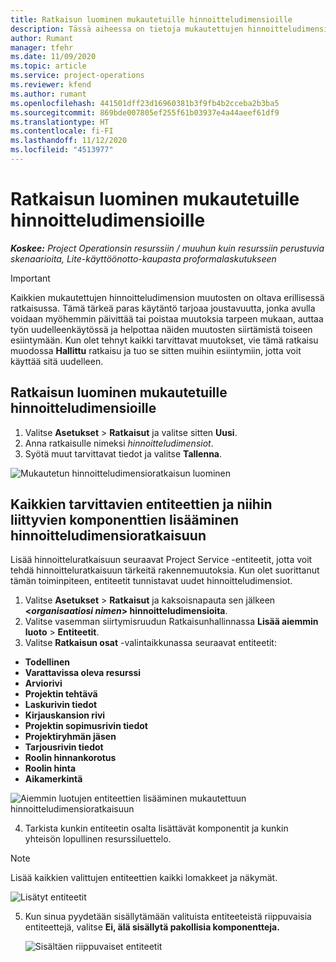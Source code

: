 ```yaml
---
title: Ratkaisun luominen mukautetuille hinnoitteludimensioille
description: Tässä aiheessa on tietoja mukautettujen hinnoitteludimensioiden luomisesta.
author: Rumant
manager: tfehr
ms.date: 11/09/2020
ms.topic: article
ms.service: project-operations
ms.reviewer: kfend
ms.author: rumant
ms.openlocfilehash: 441501dff23d16960381b3f9fb4b2cceba2b3ba5
ms.sourcegitcommit: 869bde007805ef255f61b03937e4a44aeef61df9
ms.translationtype: HT
ms.contentlocale: fi-FI
ms.lasthandoff: 11/12/2020
ms.locfileid: "4513977"
---
```

# <a name="create-a-solution-for-custom-pricing-dimensions"></a>Ratkaisun luominen mukautetuille hinnoitteludimensioille

 _**Koskee:** Project Operationsin resurssiin / muuhun kuin resurssiin perustuvia skenaarioita, Lite-käyttöönotto-kaupasta proformalaskutukseen_ 

>[!IMPORTANT]
>Kaikkien mukautettujen hinnoitteludimension muutosten on oltava erillisessä ratkaisussa. Tämä tärkeä paras käytäntö tarjoaa joustavuutta, jonka avulla voidaan myöhemmin päivittää tai poistaa muutoksia tarpeen mukaan, auttaa työn uudelleenkäytössä ja helpottaa näiden muutosten siirtämistä toiseen esiintymään. Kun olet tehnyt kaikki tarvittavat muutokset, vie tämä ratkaisu muodossa **Hallittu** ratkaisu ja tuo se sitten muihin esiintymiin, jotta voit käyttää sitä uudelleen.

## <a name="create-a-solution-for-custom-pricing-dimensions"></a>Ratkaisun luominen mukautetuille hinnoitteludimensioille

1.  Valitse **Asetukset** > **Ratkaisut** ja valitse sitten **Uusi**.
2.  Anna ratkaisulle nimeksi *<your organization name> hinnoitteludimensiot*.
3. Syötä muut tarvittavat tiedot ja valitse **Tallenna**.

  ![Mukautetun hinnoitteludimensioratkaisun luominen](./media/Creation-of-custom-pricing-dimension-solution.png)
 
## <a name="add-all-required-entities-and-related-components-to-the-pricing-dimension-solution"></a>Kaikkien tarvittavien entiteettien ja niihin liittyvien komponenttien lisääminen hinnoitteludimensioratkaisuun

Lisää hinnoitteluratkaisuun seuraavat Project Service -entiteetit, jotta voit tehdä hinnoitteluratkaisuun tärkeitä rakennemuutoksia. Kun olet suorittanut tämän toiminpiteen, entiteetit tunnistavat uudet hinnoitteludimensiot.

1.  Valitse **Asetukset** > **Ratkaisut** ja kaksoisnapauta sen jälkeen **<*organisaatiosi nimen*> hinnoitteludimensioita**.
2.  Valitse vasemman siirtymisruudun Ratkaisunhallinnassa **Lisää aiemmin luoto** > **Entiteetit**.
3.  Valitse **Ratkaisun osat** -valintaikkunassa seuraavat entiteetit:
 
   - **Todellinen**
   - **Varattavissa oleva resurssi**
   - **Arviorivi**
   - **Projektin tehtävä**
   - **Laskurivin tiedot**
   - **Kirjauskansion rivi**
   - **Projektin sopimusrivin tiedot**
   - **Projektiryhmän jäsen**
   - **Tarjousrivin tiedot**
   - **Roolin hinnankorotus**
   - **Roolin hinta**
   - **Aikamerkintä**
 
   ![Aiemmin luotujen entiteettien lisääminen mukautettuun hinnoitteludimensioratkaisuun](./media/Existing-entities-to-PD-solution.png)
 
 4. Tarkista kunkin entiteetin osalta lisättävät komponentit ja kunkin yhteisön lopullinen resurssiluettelo. 

   >[!NOTE]
   > Lisää kaikkien valittujen entiteettien kaikki lomakkeet ja näkymät.

  ![Lisätyt entiteetit](./media/solution-component-selection.png)


5.  Kun sinua pyydetään sisällytämään valituista entiteeteistä riippuvaisia entiteettejä, valitse **Ei, älä sisällytä pakollisia komponentteja.**

    ![Sisältäen riippuvaiset entiteetit](./media/Do-not-include-required.png)
